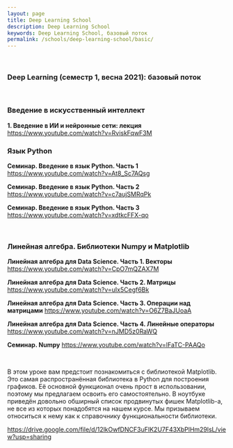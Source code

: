 ```yaml
---
layout: page
title: Deep Learning School
description: Deep Learning School
keywords: Deep Learning School, базовый поток
permalink: /schools/deep-learning-school/basic/
---
```


<br/>

### Deep Learning (семестр 1, весна 2021): базовый поток

<br/>

### Введение в искусственный интеллект

**1. Введение в ИИ и нейронные сети: лекция**
https://www.youtube.com/watch?v=RviskFqwF3M

### Язык Python

**Семинар. Введение в язык Python. Часть 1**
https://www.youtube.com/watch?v=At8_Sc7AQsg

**Семинар. Введение в язык Python. Часть 2**
https://www.youtube.com/watch?v=c7aujSMRqPk

**Семинар. Введение в язык Python. Часть 3**
https://www.youtube.com/watch?v=xdtkcFFX-qo

<br/>

### Линейная алгебра. Библиотеки Numpy и Matplotlib

**Линейная алгебра для Data Science. Часть 1. Векторы**
https://www.youtube.com/watch?v=CpO7mQZAX7M

**Линейная алгебра для Data Science. Часть 2. Матрицы**
https://www.youtube.com/watch?v=uIx5Cegf6Bk

**Линейная алгебра для Data Science. Часть 3. Операции над матрицами**
https://www.youtube.com/watch?v=O6Z7BaJUoaA

**Линейная алгебра для Data Science. Часть 4. Линейные операторы**
https://www.youtube.com/watch?v=nJMD5z0RaWQ

**Семинар. Numpy**
https://www.youtube.com/watch?v=lFaTC-PAAQo

<br/>

В этом уроке вам предстоит познакомиться с библиотекой Matplotlib. Это самая распространённая библиотека в Python для построения графиков. Её основной функционал очень прост в использовании, поэтому мы предлагаем освоить его самостоятельно. В ноутбуке приведён довольно обширный список продвинутых фишек Matplotlib-а, не все из которых понадобятся на нашем курсе. Мы призываем относиться к нему как к справочнику функциональности библиотеки.

https://drive.google.com/file/d/12lkOwfDNCF3uFIK2U7F43XbPlHm29lsL/view?usp=sharing
